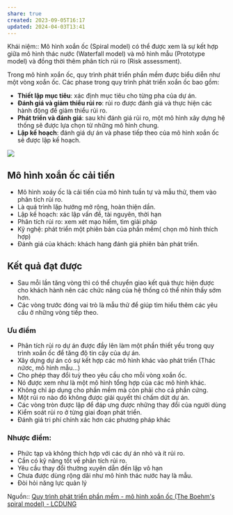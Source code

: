 ```yaml
---
share: true
created: 2023-09-05T16:17
updated: 2024-04-03T13:41
---
```

Khái niệm:: 
Mô hình xoắn ốc (Spiral model) có thể được xem là sự kết hợp giữa mô hình thác nước (Waterfall model) và mô hình mẫu (Prototype model) và đồng thời thêm phân tích rủi ro (Risk assessment).

Trong mô hình xoắn ốc, quy trình phát triển phần mềm được biểu diễn như một vòng xoắn ốc. Các phase trong quy trình phát triển xoắn ốc bao gồm:

- **Thiết lập mục tiêu**: xác định mục tiêu cho từng pha của dự án.
- **Đánh giá và giảm thiểu rủi ro**: rủi ro được đánh giá và thực hiện các hành động để giảm thiểu rủi ro.
- **Phát triển và đánh giá**: sau khi đánh giá rủi ro, một mô hình xây dựng hệ thống sẽ được lựa chọn từ những mô hình chung.
- **Lập kế hoạch**: đánh giá dự án và phase tiếp theo của mô hình xoắn ốc sẽ được lập kế hoạch.

![](https://sp-ao.shortpixel.ai/client/to_auto,q_glossy,ret_img,w_1152,h_736/https://lcdung.top/wp-content/uploads/2018/06/The-Boehms-spiral-model.png)

## Mô hình xoắn ốc cải tiến

- Mô hình xoáy ốc là cải tiến của mô hình tuần tự và mẫu thử, them vào phân tích rủi ro.
- Là quá trình lặp hướng mở rộng, hoàn thiện dần.
- Lập kế hoạch: xác lập vấn đề, tài nguyên, thời hạn
- Phân tích rủi ro: xem xét mạo hiểm, tìm giải pháp
- Kỹ nghệ: phát triển một phiên bản của phần mềm( chọn mô hình thích hợp)
- Đánh giá của khách: khách hang đánh giá phiên bản phát triển.

## Kết quả đạt được

- Sau mỗi lần tăng vòng thì có thể chuyển giao kết quả thực hiện được cho khách hành nên các chức năng của hệ thống có thể nhìn thấy sớm hơn.
- Các vòng trước đóng vai trò là mẫu thử để giúp tìm hiểu thêm các yêu cầu ở những vòng tiếp theo.

### Ưu điểm

- Phân tích rủi ro dự án được đầy lên làm một phần thiết yếu trong quy trình xoắn ốc để tăng độ tin cậy của dự án.
- Xây dựng dự án có sự kết hợp các mô hình khác vào phát triển (Thác nứơc, mô hình mẫu…)
- Cho phép thay đổi tuỳ theo yêu cầu cho mỗi vòng xoắn ốc.
- Nó được xem như là một mô hình tổng hợp của các mô hình khác.
- Không chỉ áp dụng cho phần mềm mà còn phải cho cả phần cứng.
- Một rủi ro nào đó không được giải quyết thì chấm dứt dự án.
- Các vòng tròn được lặp để đáp ưng được những thay đổi của người dùng
- Kiểm soát rủi ro ở từng giai đoạn phát triển.
- Đánh giá tri phí chính xác hơn các phương pháp khác

### Nhược điểm:

- Phức tạp và không thích hợp với các dự án nhỏ và ít rủi ro.
- Cần có kỹ năng tốt về phân tích rủi ro.
- Yêu cầu thay đổi thường xuyên dẫn đến lặp vô hạn
- Chưa được dùng rộng dãi như mô hình thác nước hay là mẫu.
- Đòi hỏi năng lực quản lý

Nguồn:: [Quy trình phát triển phần mềm - mô hình xoắn ốc (The Boehm's spiral model) - LCDUNG](https://lcdung.top/quy-trinh-phat-trien-phan-mem-mo-hinh-xoan-oc-the-boehms-spiral-model/)